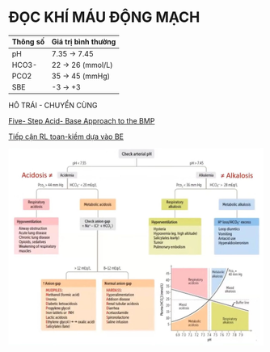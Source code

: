 # ĐỌC KHÍ MÁU ĐỘNG MẠCH  
  
  
| Thông số | Giá trị bình thường |  
| -------- | ------------------- |  
| pH       | 7.35 -> 7.45        |  
| HCO3-    | 22 -> 26 (mmol/L)   |  
| PCO2     | 35 -> 45 (mmHg)     |  
| SBE      | -3 -> +3            |  
  
HÔ TRÁI - CHUYỂN CÙNG  
  
[Five- Step Acid- Base Approach to the BMP](./Five-%20Step%20Acid-%20Base%20Approach%20to%20the%20BMP)  
  
[Tiếp cận RL toan-kiềm dựa vào BE](./Ti%E1%BA%BFp%20c%E1%BA%ADn%20RL%20toan-ki%E1%BB%81m%20d%E1%BB%B1a%20v%C3%A0o%20BE.md)  
  
![../200 FILES/201 Image/image/Đọc Khí máu động mạch-1716476381694.webp](../200%20FILES/201%20Image/image/%C4%90%E1%BB%8Dc%20Kh%C3%AD%20m%C3%A1u%20%C4%91%E1%BB%99ng%20m%E1%BA%A1ch-1716476381694.webp)